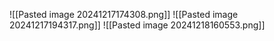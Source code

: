![[Pasted image 20241217174308.png]]
![[Pasted image 20241217194317.png]]
![[Pasted image 20241218160553.png]]

